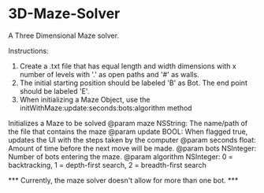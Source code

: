 3D-Maze-Solver
==============
A Three Dimensional Maze solver.

Instructions: 
1. Create a .txt file that has equal length and width dimensions with x number of levels with '.' as open paths and '#' as walls.
2. The initial starting position should be labeled 'B' as Bot. The end point should be labeled 'E'.
3. When initializing a Maze Object, use the initWithMaze:update:seconds:bots:algorithm method 
 
 Initializes a Maze to be solved
 @param maze NSString: The name/path of the file that contains the maze
 @param update BOOL: When flagged true, updates the UI with the steps taken by the computer
 @param seconds float: Amount of time before the next move will be made.
 @param bots NSInteger: Number of bots entering the maze.
 @param algorithm NSInteger: 0 = backtracking, 1 = depth-first search, 2 = breadth-first search
 
 *** Currently, the maze solver doesn't allow for more than one bot. ***
